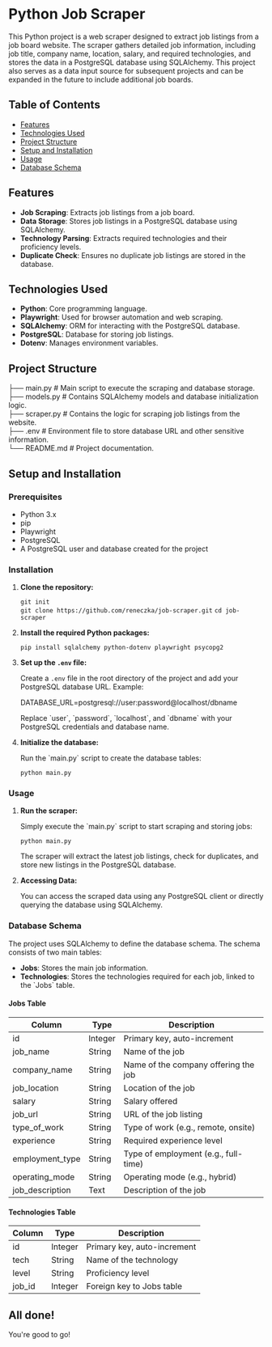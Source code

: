 # Python Job Scraper

This Python project is a web scraper designed to extract job listings from a job board website. The scraper gathers detailed job information, including job title, company name, location, salary, and required technologies, and stores the data in a PostgreSQL database using SQLAlchemy. This project also serves as a data input source for subsequent projects and can be expanded in the future to include additional job boards.

## Table of Contents

- [Features](#features)
- [Technologies Used](#technologies-used)
- [Project Structure](#project-structure)
- [Setup and Installation](#setup-and-installation)
- [Usage](#usage)
- [Database Schema](#database-schema)

## Features

- **Job Scraping**: Extracts job listings from a job board.
- **Data Storage**: Stores job listings in a PostgreSQL database using SQLAlchemy.
- **Technology Parsing**: Extracts required technologies and their proficiency levels.
- **Duplicate Check**: Ensures no duplicate job listings are stored in the database.

## Technologies Used

- **Python**: Core programming language.
- **Playwright**: Used for browser automation and web scraping.
- **SQLAlchemy**: ORM for interacting with the PostgreSQL database.
- **PostgreSQL**: Database for storing job listings.
- **Dotenv**: Manages environment variables.

## Project Structure
├── main.py           # Main script to execute the scraping and database storage.  
├── models.py         # Contains SQLAlchemy models and database initialization logic.  
├── scraper.py        # Contains the logic for scraping job listings from the website.  
├── .env              # Environment file to store database URL and other sensitive information.  
└── README.md         # Project documentation.  


## Setup and Installation

### Prerequisites

- Python 3.x
- pip
- Playwright
- PostgreSQL
- A PostgreSQL user and database created for the project

### Installation

1. **Clone the repository:**

   `git init`  
   `git clone https://github.com/reneczka/job-scraper.git` 
   `cd job-scraper` 

2. **Install the required Python packages:**

   `pip install sqlalchemy python-dotenv playwright psycopg2`

3. **Set up the `.env` file:**

   Create a `.env` file in the root directory of the project and add your PostgreSQL database URL. Example:  

   DATABASE_URL=postgresql://user:password@localhost/dbname  

   Replace \`user\`, \`password\`, \`localhost\`, and \`dbname\` with your PostgreSQL credentials and database name.  

4. **Initialize the database:**

   Run the \`main.py\` script to create the database tables:  

   `python main.py`

### Usage

1. **Run the scraper:**

   Simply execute the \`main.py\` script to start scraping and storing jobs:  

   `python main.py` 

   The scraper will extract the latest job listings, check for duplicates, and store new listings in the PostgreSQL database.

2. **Accessing Data:**

   You can access the scraped data using any PostgreSQL client or directly querying the database using SQLAlchemy.

### Database Schema

The project uses SQLAlchemy to define the database schema. The schema consists of two main tables:

- **Jobs**: Stores the main job information.
- **Technologies**: Stores the technologies required for each job, linked to the \`Jobs\` table.

#### Jobs Table

| Column           | Type    | Description                          |
| ---------------- | ------- | ------------------------------------ |
| id               | Integer | Primary key, auto-increment          |
| job_name         | String  | Name of the job                      |
| company_name     | String  | Name of the company offering the job |
| job_location     | String  | Location of the job                  |
| salary           | String  | Salary offered                       |
| job_url          | String  | URL of the job listing               |
| type_of_work     | String  | Type of work (e.g., remote, onsite)  |
| experience       | String  | Required experience level            |
| employment_type  | String  | Type of employment (e.g., full-time) |
| operating_mode   | String  | Operating mode (e.g., hybrid)        |
| job_description  | Text    | Description of the job               |

#### Technologies Table

| Column  | Type    | Description               |
| ------- | ------- | ------------------------- |
| id      | Integer | Primary key, auto-increment |
| tech    | String  | Name of the technology    |
| level   | String  | Proficiency level         |
| job_id  | Integer | Foreign key to Jobs table |

## All done!

You're good to go!